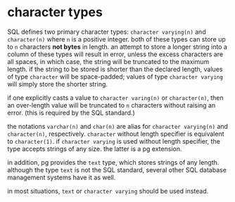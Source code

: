 # character types

SQL defines two primary character types: `character varying(n)` and `character(n)` where `n` is a positive integer. both of these types can store up to `n` characters **not bytes** in length. an attempt to store a longer string into a column of these types will result in error, unless the excess characters are all spaces, in which case, the string will be truncated to the maximum length. if the string to be stored is shorter than the declared length, values of type `character` will be space-padded; values of type `character varying` will simply store the shorter string.

if one explicitly casts a value to `character varing(n)` or `character(n)`, then an over-length value will be truncated to `n` characters without raising an error. (this is required by the SQL standard.)

the notations `varchar(n)` and `char(n)` are alias for `character varying(n)` and `character(n)`, respectively. `character` without length specifier is equivalent to `character(1)`. if `character varying` is used without length specifier, the type accepts strings of any size. the latter is a pg extension.

in addition, pg provides the `text` type, which stores strings of any length. although the type `text` is not the SQL standard, several other SQL database management systems have it as well.

in most situations, `text` or `character varying` should be used instead.
